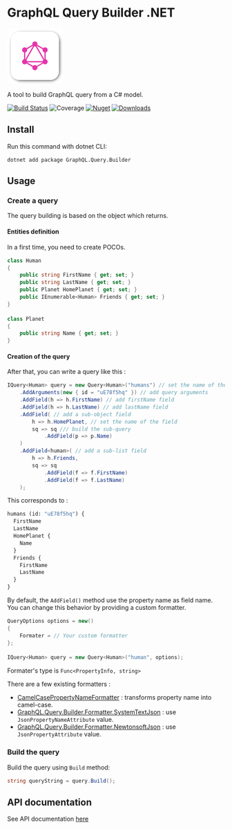 # GraphQL Query Builder .NET

![logo](https://raw.githubusercontent.com/charlesdevandiere/graphql-query-builder-dotnet/master/logo.png)

A tool to build GraphQL query from a C# model.

[![Build Status](https://dev.azure.com/charlesdevandiere/charlesdevandiere/_apis/build/status/charlesdevandiere.graphql-query-builder?branchName=master)](https://dev.azure.com/charlesdevandiere/charlesdevandiere/_build/latest?definitionId=3&branchName=master)
![Coverage](https://img.shields.io/azure-devops/coverage/charlesdevandiere/charlesdevandiere/3/master)
[![Nuget](https://img.shields.io/nuget/v/GraphQL.Query.Builder.svg?color=blue&logo=nuget)](https://www.nuget.org/packages/GraphQL.Query.Builder)
[![Downloads](https://img.shields.io/nuget/dt/GraphQL.Query.Builder.svg?logo=nuget)](https://www.nuget.org/packages/GraphQL.Query.Builder)

## Install

Run this command with dotnet CLI:

```console
dotnet add package GraphQL.Query.Builder
```

## Usage

### Create a query

The query building is based on the object which returns.

#### Entities definition

In a first time, you need to create POCOs.

```csharp
class Human
{
    public string FirstName { get; set; }
    public string LastName { get; set; }
    public Planet HomePlanet { get; set; }
    public IEnumerable<Human> Friends { get; set; }
}

class Planet
{
    public string Name { get; set; }
}
```

#### Creation of the query

After that, you can write a query like this :

```csharp
IQuery<Human> query = new Query<Human>("humans") // set the name of the query
    .AddArguments(new { id = "uE78f5hq" }) // add query arguments
    .AddField(h => h.FirstName) // add firstName field
    .AddField(h => h.LastName) // add lastName field
    .AddField( // add a sub-object field
        h => h.HomePlanet, // set the name of the field
        sq => sq /// build the sub-query
            .AddField(p => p.Name)
    )
    .AddField<human>( // add a sub-list field
        h => h.Friends,
        sq => sq
            .AddField(f => f.FirstName)
            .AddField(f => f.LastName)
    );
```

This corresponds to :

```GraphQL
humans (id: "uE78f5hq") {
  FirstName
  LastName
  HomePlanet {
    Name
  }
  Friends {
    FirstName
    LastName
  }
}
```

By default, the `AddField()` method use the property name as field name.
You can change this behavior by providing a custom formatter.

```csharp
QueryOptions options = new()
{
    Formater = // Your custom formatter
};

IQuery<Human> query = new Query<Human>("human", options);
```

Formater's type is ```Func<PropertyInfo, string>```

There are a few existing formatters :

- [CamelCasePropertyNameFormatter](api/graphql.query.builder.camelcasepropertynameformatter.md) : transforms property name into camel-case.
- [GraphQL.Query.Builder.Formatter.SystemTextJson](https://github.com/charlesdevandiere/graphql-query-builder-formatter-systemtextjson) : use `JsonPropertyNameAttribute` value.
- [GraphQL.Query.Builder.Formatter.NewtonsoftJson](https://github.com/charlesdevandiere/graphql-query-builder-formatter-newtonsoftjson) : use `JsonPropertyAttribute` value.

### Build the query

Build the query using `Build` method:

```csharp
string queryString = query.Build();
```

## API documentation

See API documentation [here](api)
